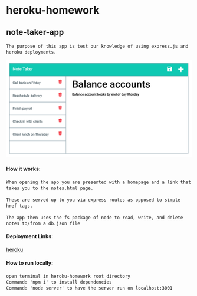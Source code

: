 # heroku-homework

## note-taker-app

```
The purpose of this app is test our knowledge of using express.js and heroku deployments.
```
![Screenshot](./public/assets/images/11-express-homework-demo-02.png)

#### How it works:

```
When opening the app you are presented with a homepage and a link that takes you to the notes.html page.

These are served up to you via express routes as opposed to simple href tags.

The app then uses the fs package of node to read, write, and delete notes to/from a db.json file
```

#### Deployment Links:

[heroku](https://pure-cove-66933.herokuapp.com/)

#### How to run locally:

```
open terminal in heroku-homework root directory
Command: 'npm i' to install dependencies
Command: 'node server' to have the server run on localhost:3001
```



